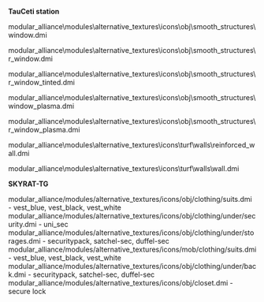 **TauCeti station**

modular_alliance\modules\alternative_textures\icons\obj\smooth_structures\window.dmi

modular_alliance\modules\alternative_textures\icons\obj\smooth_structures\r_window.dmi

modular_alliance\modules\alternative_textures\icons\obj\smooth_structures\r_window_tinted.dmi

modular_alliance\modules\alternative_textures\icons\obj\smooth_structures\window_plasma.dmi

modular_alliance\modules\alternative_textures\icons\obj\smooth_structures\r_window_plasma.dmi

modular_alliance\modules\alternative_textures\icons\turf\walls\reinforced_wall.dmi

modular_alliance\modules\alternative_textures\icons\turf\walls\wall.dmi

**SKYRAT-TG**

modular_alliance/modules/alternative_textures/icons/obj/clothing/suits.dmi - vest_blue, vest_black, vest_white
modular_alliance/modules/alternative_textures/icons/obj/clothing/under/security.dmi - uni_sec
modular_alliance/modules/alternative_textures/icons/obj/clothing/under/storages.dmi - securitypack, satchel-sec, duffel-sec
modular_alliance/modules/alternative_textures/icons/mob/clothing/suits.dmi - vest_blue, vest_black, vest_white
modular_alliance/modules/alternative_textures/icons/obj/clothing/under/back.dmi - securitypack, satchel-sec, duffel-sec
modular_alliance/modules/alternative_textures/icons/obj/closet.dmi - secure lock
